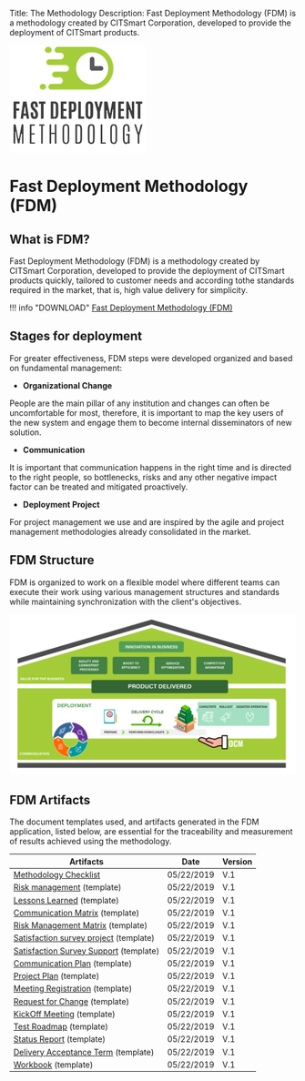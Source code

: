 Title: The Methodology
Description: Fast Deployment Methodology (FDM) is a methodology created by CITSmart Corporation, developed to provide the deployment of CITSmart products.

![FDM](img/fmd_icone_t.png)

Fast Deployment Methodology (FDM)
==================================

What is FDM?
--------------

Fast Deployment Methodology (FDM) is a methodology created by CITSmart Corporation,
developed to provide the deployment of CITSmart products quickly, tailored to customer 
needs and according tothe standards required in the market, that is, high value delivery 
for simplicity. 

!!! info "DOWNLOAD"
    [Fast Deployment Methodology (FDM)](artifacts/methodology.en.pdf)
    
Stages for deployment
------------------------

For greater effectiveness, FDM steps were developed organized
and based on fundamental management:

-   **Organizational Change**

People are the main pillar of any institution and changes can often be uncomfortable
for most, therefore, it is important to map the key users of the new system and engage 
them to become internal disseminators of new solution.

-   **Communication**

It is important that communication happens in the right time and is directed to the
right people, so bottlenecks, risks and any other negative impact factor can be 
treated and mitigated proactively.

-   **Deployment Project**

 For project management we use and are inspired by the agile and project
 management methodologies already consolidated in the market.
 
FDM Structure
----------------
 
 FDM is organized to work on a flexible model where different teams can
 execute their work using various management structures and standards 
 while maintaining synchronization with the client's objectives. 
 
 ![Structure](img/us-fdm-fig-03@2x.png)
 
FDM Artifacts
----------------
 
 The document templates used, and artifacts generated in the FDM application,
 listed below, are essential for the traceability and measurement of results
 achieved using the methodology. 
 
 | Artifacts                                                                                            | Date     | Version |
|--------------------------------------------------------------------------------------------------------|------------|--------|
| [Methodology Checklist](artifacts/check_list_methodology.xlsx)                         | 05/22/2019 | V.1    |
| [Risk management](artifacts/template_risk_management.docx) (template)                  | 05/22/2019 | V.1    |
| [Lessons Learned](artifacts/template_lessons_learned.docx) (template)                              | 05/22/2019| V.1    |
| [Communication Matrix](artifacts/template_communication_matrix.xlsx) (template)                      | 05/22/2019 | V.1    |
| [Risk Management Matrix](artifacts/template_matrix_risk_management.xlsx) (template)                  | 05/22/2019 | V.1    |
| [Satisfaction survey project](artifacts/template_satisfaction_survey_project.xlsx) (template)    | 05/22/2019 | V.1    |
| [Satisfaction Survey Support](artifacts/template_satisfaction_survey_support.xlsx) (template) | 05/22/2019 | V.1    |
| [Communication Plan](artifacts/template_communication_plan.docx) (template)                        | 05/22/2019 | V.1    |
| [Project Plan](artifacts/template_projec_plan.docx) (template)                         | 05/22/2019 | V.1    |
| [Meeting Registration](artifacts/template_meeting_registration.docx) (template)                          | 05/22/2019 | V.1    |
| [Request for Change](artifacts/template_request_for_change.docx) (template)                  | 05/22/2019 | V.1    |
| [KickOff Meeting](artifacts/template_project_kick_off.en.v1.pptx) (template)                               | 05/22/2019 | V.1    |
| [Test Roadmap](artifacts/template_script_of_test.xlsx) (template)                               | 05/22/2019 | V.1    |
| [Status Report](artifacts/template_status_report_en.docx) (template)                                      | 05/22/2019 | V.1    |
| [Delivery Acceptance Term](artifacts/template_delivery_acceptance_term.docx) (template)                       | 05/22/2019| V.1    |
| [Workbook](artifacts/template_workbook.en.xlsm) (template)                                                | 05/22/2019 | V.1    |

 
